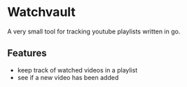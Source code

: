# Watchvault
A very small tool for tracking youtube playlists written in go.

## Features
* keep track of watched videos in a playlist
* see if a new video has been added
